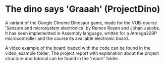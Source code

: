 # The dino says 'Graaah' (ProjectDino)

A variant of the Google Chrome Dinosaur game, made for the VUB-course 'Sensors and microsystem electronics' by Remco Royen and Johan Jacobs. It has been implemented in Assembly language, written for a Atmega328P microcontroller and the course its available electronic board. 

A video example of the board loaded with the code can be found in the video_example folder. The project report with explanation about the project structure and tutorial can be found in the 'report' folder. 